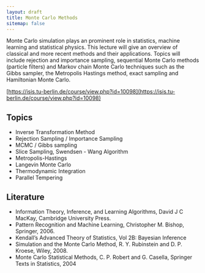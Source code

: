 ```yaml
---
layout: draft
title: Monte Carlo Methods
sitemap: false
---
```


Monte Carlo simulation plays an prominent role in statistics, machine learning and statistical physics. This lecture will give an overview of classical and more recent methods and their applications. Topics will include rejection and importance sampling, sequential Monte Carlo methods (particle filters) and Markov chain Monte Carlo techniques such as the Gibbs sampler, the Metropolis Hastings method, exact sampling and Hamiltonian Monte Carlo. 

[https://isis.tu-berlin.de/course/view.php?id=10098](https://isis.tu-berlin.de/course/view.php?id=10098)

## Topics

- Inverse Transformation Method
- Rejection Sampling / Importance Sampling
- MCMC / Gibbs sampling
- Slice Sampling, Swendsen - Wang Algorithm
- Metropolis-Hastings
- Langevin Monte Carlo
- Thermodynamic Integration
- Parallel Tempering

## Literature

- Information Theory, Inference, and Learning Algorithms, David J C MacKay, Cambridge University Press.
- Pattern Recognition and Machine Learning, Christopher M. Bishop, Springer, 2006.
- Kendall’s Advanced Theory of Statistics, Vol 2B: Bayesian Inference
- Simulation and the Monte Carlo Method, R. Y. Rubinstein and D. P. Kroese, Wiley, 2008.
- Monte Carlo Statistical Methods, C. P. Robert and G. Casella, Springer Texts in Statistics, 2004
